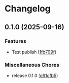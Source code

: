 # Changelog

## 0.1.0 (2025-09-16)


### Features

* Test publish ([1fb799f](https://github.com/OctopusDeploy/mcp-server/commit/1fb799f611236062ab65f78cafb293c25d03f561))


### Miscellaneous Chores

* release 0.1.0 ([d61cfb5](https://github.com/OctopusDeploy/mcp-server/commit/d61cfb5cefc4be35b0e0406b8cd00d216cfdd6a7))
